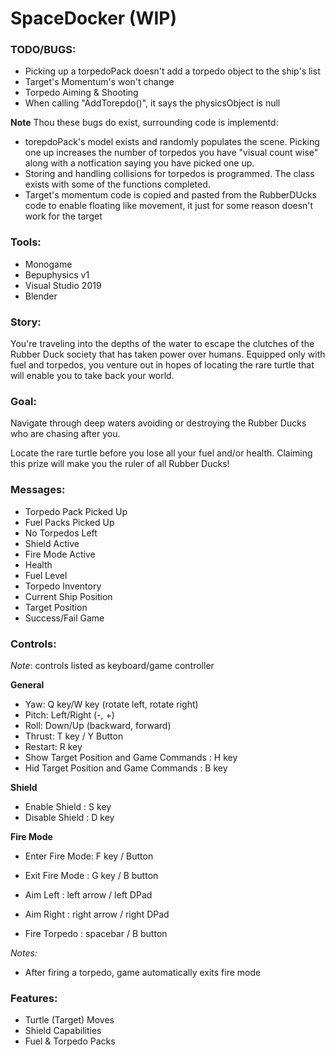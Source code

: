 # SpaceDocker (WIP)

### **TODO/BUGS**:

- Picking up a torpedoPack doesn't add a torpedo object to the ship's list
- Target's Momentum's won't change
- Torpedo Aiming & Shooting
- When calling "AddTorepdo()", it says the physicsObject is null

**Note**
Thou these bugs do exist, surrounding code is implementd:
- torepdoPack's model exists and randomly populates the scene. Picking one up increases the number of torpedos you have "visual count wise" along with a notfication saying you have picked one up. 
- Storing and handling collisions for torpedos is programmed. The class exists with some of the functions completed. 
- Target's momentum code is copied and pasted from the RubberDUcks code to enable floating like movement, it just for some reason doesn't work for the target

### Tools:

- Monogame
- Bepuphysics v1
- Visual Studio 2019
- Blender

### Story:
You're traveling into the depths of the water to escape the clutches of the Rubber Duck society that has taken power over humans. Equipped only with fuel and torpedos, you venture out in hopes of locating the rare turtle that will enable you to take back your world.

### Goal:
Navigate through deep waters avoiding or destroying the Rubber Ducks who are chasing after you.

Locate the rare turtle before you lose all your fuel and/or health. Claiming this prize will make you the ruler of all Rubber Ducks!

### Messages:

- Torpedo Pack Picked Up
- Fuel Packs Picked Up
- No Torpedos Left
- Shield Active
- Fire Mode Active
- Health
- Fuel Level
- Torpedo Inventory
- Current Ship Position
- Target Position
- Success/Fail Game

### Controls:

*Note*: controls listed as keyboard/game controller

**General**

- Yaw: Q key/W key (rotate left, rotate right)
- Pitch: Left/Right (-, +)
- Roll: Down/Up (backward, forward)
- Thrust: T key / Y Button
- Restart: R key
- Show Target Position and Game Commands : H key
- Hid Target Position and Game Commands : B key

**Shield**

- Enable Shield : S key
- Disable Shield : D key

**Fire Mode**

- Enter Fire Mode: F key / Button

- Exit Fire Mode : G key / B button
- Aim Left : left arrow / left DPad
- Aim Right : right arrow / right DPad
- Fire Torpedo : spacebar / B button

*Notes:* 

- After firing a torpedo, game automatically exits fire mode

### Features:

- Turtle (Target) Moves
- Shield Capabilities
- Fuel & Torpedo Packs

